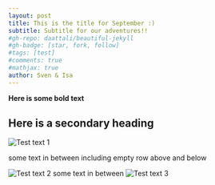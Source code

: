```yaml
---
layout: post
title: This is the title for September :)
subtitle: Subtitle for our adventures!!
#gh-repo: daattali/beautiful-jekyll
#gh-badge: [star, fork, follow]
#tags: [test]
#comments: true
#mathjax: true
author: Sven & Isa
---
```


**Here is some bold text**

## Here is a secondary heading

![Test text 1](https://github.com/Sven-vM/Sven-vM.github.io/tree/master/assets/img/one.jpg "Title 1")

some text in between including empty row above and below

![Test text 2](https://github.com/Sven-vM/Sven-vM.github.io/tree/master/assets/img/two.jpg "Title twosis")
some text in between
![Test text 3](https://github.com/Sven-vM/Sven-vM.github.io/tree/master/assets/img/three.jpg "Titlesis 3")
